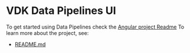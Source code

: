 # VDK Data Pipelines UI

To get started using Data Pipelines check the [Angular project Readme](gui/README.md)
To learn more about the project, see:
- [README.md](/specs/vep-1507-vdk-operations-ui/README.md)
